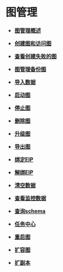 # 图管理<a name="ges_01_0011"></a>

-   **[图管理概述](图管理概述.md)**  

-   **[创建图和访问图](创建图和访问图.md)**  

-   **[查看创建失败的图](查看创建失败的图.md)**  

-   **[图管理备份图](图管理备份图.md)**  

-   **[导入数据](导入数据.md)**  

-   **[启动图](启动图.md)**  

-   **[停止图](停止图.md)**  

-   **[删除图](删除图.md)**  

-   **[升级图](升级图.md)**  

-   **[导出图](导出图.md)**  

-   **[绑定EIP](绑定EIP.md)**  

-   **[解绑EIP](解绑EIP.md)**  

-   **[清空数据](清空数据.md)**  

-   **[查看监控数据](查看监控数据.md)**  

-   **[查询schema](查询schema.md)**  

-   **[任务中心](任务中心.md)**  

-   **[重启图](重启图.md)**  

-   **[扩容图](扩容图.md)**  

-   **[扩副本](扩副本.md)**  


